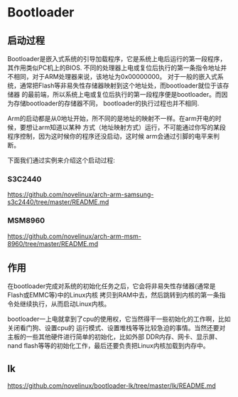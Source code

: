 Bootloader
========================================

启动过程
----------------------------------------

Bootloader是嵌入式系统的引导加载程序，它是系统上电后运行的第一段程序，其作用类似PC机上的BIOS.
不同的处理器上电或复位后执行的第一条指令地址并不相同，对于ARM处理器来说，该地址为0x00000000。
对于一般的嵌入式系统，通常把Flash等非易失性存储器映射到这个地址处，而bootloader就位于该存储器
的最前端，所以系统上电或复位后执行的第一段程序便是bootloader。而因为存储bootloader的存储器不同，
bootloader的执行过程也并不相同.

Arm的启动都是从0地址开始，所不同的是地址的映射不一样。在arm开电的时候，要想让arm知道以某种
方式（地址映射方式）运行，不可能通过你写的某段程序控制，因为这时候你的程序还没启动，这时候
arm会通过引脚的电平来判断。

下面我们通过实例来介绍这个启动过程:

### S3C2440

https://github.com/novelinux/arch-arm-samsung-s3c2440/tree/master/README.md

### MSM8960

https://github.com/novelinux/arch-arm-msm-8960/tree/master/README.md

作用
----------------------------------------

在bootloader完成对系统的初始化任务之后，它会将非易失性存储器(通常是Flash或EMMC等)中的Linux内核
拷贝到RAM中去，然后跳转到内核的第一条指令处继续执行，从而启动Linux内核。

bootloader一上电就拿到了cpu的使用权，它当然得干一些初始化的工作啊，比如关闭看门狗、设置cpu的
运行模式、设置堆栈等等比较急迫的事情。当然还要对主板的一些其他硬件进行简单的初始化，比如外部
DDR内存、网卡、显示屏、nand flash等等的初始化工作，最后还要负责把Linux内核加载到内存中。

lk
----------------------------------------

https://github.com/novelinux/bootloader-lk/tree/master/lk/README.md
